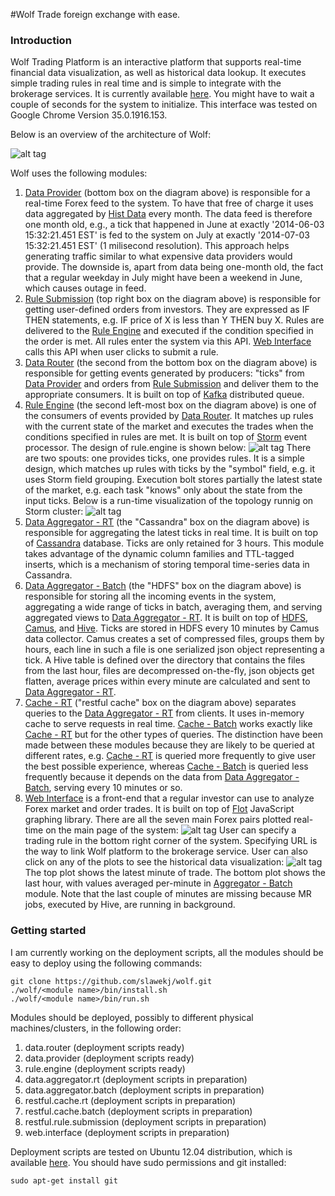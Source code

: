 #Wolf
Trade foreign exchange with ease.

### Introduction
Wolf Trading Platform is an interactive platform that supports real-time financial data visualization, as well as historical data lookup. It executes simple trading rules in real time and is simple to integrate with the brokerage services. It is currently available [here](http://54.183.118.188/wolf/graph.new). You might have to wait a couple of seconds for the system to initialize. This interface was tested on Google Chrome Version 35.0.1916.153.

Below is an overview of the architecture of Wolf:

![alt tag](https://raw.githubusercontent.com/slawekj/wolf/master/images/architecture.png "Architecture of Wolf")

Wolf uses the following modules:

  1. [Data Provider](data.provider/) (bottom box on the diagram above) is responsible for a real-time Forex feed to the system. To have that free of charge it uses data aggregated by [Hist Data](histdata.com) every month. The data feed is therefore one month old, e.g., a tick that happened in June at exactly '2014-06-03 15:32:21.451 EST' is fed to the system on July at exactly '2014-07-03 15:32:21.451 EST' (1 milisecond resolution). This approach helps generating traffic similar to what expensive data providers would provide. The downside is, apart from data being one-month old, the fact that a regular weekday in July might have been a weekend in June, which causes outage in feed.
  2. [Rule Submission](restful.rule.submission/) (top right box on the diagram above) is responsible for getting user-defined orders from investors. They are expressed as IF THEN statements, e.g. IF price of X is less than Y THEN buy X. Rules are delivered to the [Rule Engine](rule.engine/) and executed if the condition specified in the order is met. All rules enter the system via this API. [Web Interface](web.interface/) calls this API when user clicks to submit a rule.
  3. [Data Router](data.router/) (the second from the bottom box on the diagram above) is responsible for getting events generated by producers: "ticks" from [Data Provider](data.provider/) and orders from [Rule Submission](restful.rule.submission/) and deliver them to the appropriate consumers. It is built on top of [Kafka](https://kafka.apache.org/) distributed queue.
  4. [Rule Engine](rule.engine/) (the second left-most box on the diagram above) is one of the consumers of events provided by [Data Router](data.router/). It matches up rules with the current state of the market and executes the trades when the conditions specified in rules are met. It is built on top of [Storm](http://storm.incubator.apache.org/) event processor. The design of rule.engine is shown below: ![alt tag](https://raw.githubusercontent.com/slawekj/wolf/master/images/engine.png "Architecture of Rule Engine") There are two spouts: one provides ticks, one provides rules. It is a simple design, which matches up rules with ticks by the "symbol" field, e.g. it uses Storm field grouping. Execution bolt stores partially the latest state of the market, e.g. each task "knows" only about the state from the input ticks. Below is a run-time visualization of the topology runnig on Storm cluster: ![alt tag](https://raw.githubusercontent.com/slawekj/wolf/master/images/topology-runtime.png "Runtime visualization")
  5. [Data Aggregator - RT](data.aggregator.rt/) (the "Cassandra" box on the diagram above) is responsible for aggregating the latest ticks in real time. It is built on top of [Cassandra](http://cassandra.apache.org/) database. Ticks are only retained for 3 hours. This module takes advantage of the dynamic column families and TTL-tagged inserts, which is a mechanism of storing temporal time-series data in Cassandra.
  6. [Data Aggregator - Batch](data.aggregator.batch/) (the "HDFS" box on the diagram above) is responsible for storing all the incoming events in the system, aggregating a wide range of ticks in batch, averaging them, and serving aggregated views to [Data Aggregator - RT](data.aggregator.rt/). It is built on top of [HDFS](http://hadoop.apache.org/docs/r1.2.1/hdfs_design.html), [Camus](https://github.com/linkedin/camus), and [Hive](https://hive.apache.org/). Ticks are stored in HDFS every 10 minutes by Camus data collector. Camus creates a set of compressed files, groups them by hours, each line in such a file is one serialized json object representing a tick. A Hive table is defined over the directory that contains the files from the last hour, files are decompressed on-the-fly, json objects get flatten, average prices within every minute are calculated and sent to [Data Aggregator - RT](data.aggregator.rt/).
  7. [Cache - RT](restful.cache.service.rt/) ("restful cache" box on the diagram above) separates queries to the [Data Aggregator - RT](data.aggregator.rt/) from clients. It uses in-memory cache to serve requests in real time. [Cache - Batch](restful.cache.service.batch/) works exactly like [Cache - RT](restful.cache.service.rt/) but for the other types of queries. The distinction have been made between these modules because they are likely to be queried at different rates, e.g. [Cache - RT](restful.cache.service.rt/) is queried more frequently to give user the best possible experience, whereas [Cache - Batch](restful.cache.service.batch/) is queried less frequently because it depends on the data from [Data Aggregator - Batch](data.aggregator.batch/), serving every 10 minutes or so.
  8. [Web Interface](web.interface/) is a front-end that a regular investor can use to analyze Forex market and order trades. It is built on top of [Flot](http://www.flotcharts.org/) JavaScript graphing library. There are all the seven main Forex pairs plotted real-time on the main page of the system:
![alt tag](https://raw.githubusercontent.com/slawekj/wolf/master/images/plots-all.png "Main Page")
User can specify a trading rule in the bottom right corner of the system. Specifying URL is the way to link Wolf platform to the brokerage service. User can also click on any of the plots to see the historical data visualization:
![alt tag](https://raw.githubusercontent.com/slawekj/wolf/master/images/plot-detailed.png "Detailed Graph")
The top plot shows the latest minute of trade. The bottom plot shows the last hour, with values averaged per-minute in [Aggregator - Batch](data.aggregator.batch/) module. Note that the last couple of minutes are missing because MR jobs, executed by Hive, are running in background.

### Getting started

I am currently working on the deployment scripts, all the modules should be easy to deploy using the following commands:
```
git clone https://github.com/slawekj/wolf.git
./wolf/<module name>/bin/install.sh
./wolf/<module name>/bin/run.sh
```
Modules should be deployed, possibly to different physical machines/clusters, in the following order:
  1. data.router (deployment scripts ready)
  2. data.provider (deployment scripts ready)
  3. rule.engine (deployment scripts ready)
  4. data.aggregator.rt (deployment scripts in preparation)
  5. data.aggregator.batch (deployment scripts in preparation)
  6. restful.cache.rt (deployment scripts in preparation)
  7. restful.cache.batch (deployment scripts in preparation)
  8. restful.rule.submission (deployment scripts in preparation)
  9. web.interface (deployment scripts in preparation)

Deployment scripts are tested on Ubuntu 12.04 distribution, which is available [here](http://releases.ubuntu.com/12.04/ubuntu-12.04.4-server-amd64.iso). You should have sudo permissions and git installed:
```
sudo apt-get install git
```
